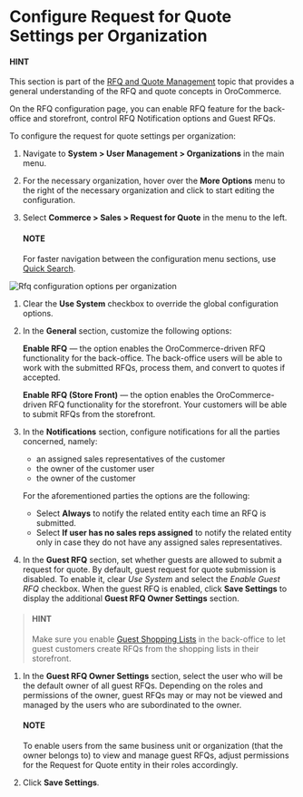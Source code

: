 <a id="user-guide-system-configuration-commerce-sales-rfq-organization"></a>

# Configure Request for Quote Settings per Organization

#### HINT
This section is part of the [RFQ and Quote Management](../../../../../../../concept-guides/customers-sales/rfq-quotes/index.md#concept-guide-rfq-quotes) topic that provides a general understanding of the RFQ and quote concepts in OroCommerce.

On the RFQ configuration page, you can enable RFQ feature for the back-office and storefront, control RFQ Notification options and Guest RFQs.

To configure the request for quote settings per organization:

1. Navigate to **System > User Management > Organizations** in the main menu.
2. For the necessary organization, hover over the <i class="fa fa-ellipsis-h fa-lg" aria-hidden="true"></i> **More Options** menu to the right of the necessary organization and click <i class="fas fa-cog" aria-hidden="true"></i> to start editing the configuration.
3. Select **Commerce > Sales > Request for Quote** in the menu to the left.

   #### NOTE
   For faster navigation between the configuration menu sections, use [Quick Search](../../../../../configuration/quick-search.md#user-guide-system-configuration-quick-search).

![Rfq configuration options per organization](user/img/system/user_management/org_configuration/sales/org_rfq_config.png)
1. Clear the **Use System** checkbox to override the global configuration options.
2. In the **General** section, customize the following options:

   **Enable RFQ** — the option enables the OroCommerce-driven RFQ functionality for the back-office. The back-office users will be able to work with the submitted RFQs, process them, and convert to quotes if accepted.

   **Enable RFQ (Store Front)** — the option enables the OroCommerce-driven RFQ functionality for the storefront. Your customers will be able to submit RFQs from the storefront.
3. In the **Notifications** section, configure notifications for all the parties concerned, namely:
   * an assigned sales representatives of the customer
   * the owner of the customer user
   * the owner of the customer

   For the aforementioned parties the options are the following:
   * Select **Always** to notify the related entity each time an RFQ is submitted.
   * Select **If user has no sales reps assigned** to notify the related entity only in case they do not have any assigned sales representatives.
4. In the **Guest RFQ** section, set whether guests are allowed to submit a request for quote. By default, guest request for quote submission is disabled. To enable it, clear *Use System* and select the *Enable Guest RFQ* checkbox. When the guest RFQ is enabled, click **Save Settings** to display the additional **Guest RFQ Owner Settings** section.

> #### HINT
> Make sure you enable [Guest Shopping Lists](organization-guest-shopping-list.md#user-guide-system-configuration-commerce-sales-shopping-list-per-organization) in the back-office to let guest customers create RFQs from the shopping lists in their storefront.
1. In the **Guest RFQ Owner Settings** section, select the user who will be the default owner of all guest RFQs.  Depending on the roles and permissions of the owner, guest RFQs may or may not be viewed and managed by the users who are subordinated to the owner.

   #### NOTE
   To enable users from the same business unit or organization (that the owner belongs to) to view and manage guest RFQs, adjust permissions for the Request for Quote entity in their roles accordingly.
2. Click **Save Settings**.

<!-- fa-bars = fa-navicon -->
<!-- Ic Tiles is used as Set As Default in saved views, and as tiles in display layout options -->
<!-- IcPencil refers to Rename in Commerce and Inline Editing in CRM -->
<!-- Check mark in the square. -->
<!-- SortDesc is also used as drop-down arrow -->

